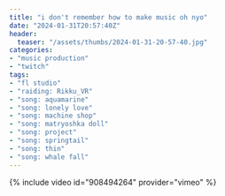 ```yaml
---
title: "i don't remember how to make music oh nyo"
date: "2024-01-31T20:57:40Z"
header:
  teaser: "/assets/thumbs/2024-01-31-20-57-40.jpg"
categories:
- "music production"
- "twitch"
tags:
- "fl studio"
- "raiding: Rikku_VR"
- "song: aquamarine"
- "song: lonely love"
- "song: machine shop"
- "song: matryoshka doll"
- "song: project"
- "song: springtail"
- "song: thin"
- "song: whale fall"
---
```

{% include video id="908494264" provider="vimeo" %}
